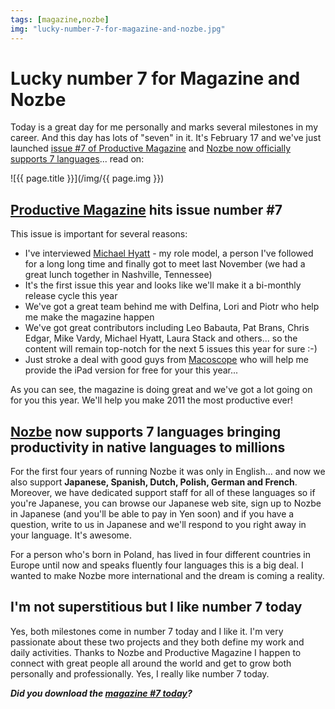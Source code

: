```yaml
---
tags: [magazine,nozbe]
img: "lucky-number-7-for-magazine-and-nozbe.jpg"
---
```


# Lucky number 7 for Magazine and Nozbe


Today is a great day for me personally and marks several milestones in my career. And this day has lots of "seven" in it. It's February 17 and we've just launched [issue #7 of Productive Magazine](/magazine/) and [Nozbe now officially supports 7 languages](http://www.nozbe.com/)... read on:

<!--More-->

![{{ page.title }}](/img/{{ page.img }})

## [Productive Magazine](/magazine/) hits issue number #7

This issue is important for several reasons:

  * I've interviewed [Michael Hyatt](http://michaelhyatt.com) - my role model, a person I've followed for a long long time and finally got to meet last November (we had a great lunch together in Nashville, Tennessee)
  * It's the first issue this year and looks like we'll make it a bi-monthly release cycle this year
  * We've got a great team behind me with Delfina, Lori and Piotr who help me make the magazine happen
  * We've got great contributors including Leo Babauta, Pat Brans, Chris Edgar, Mike Vardy, Michael Hyatt, Laura Stack and others... so the content will remain top-notch for the next 5 issues this year for sure :-)
  * Just stroke a deal with good guys from [Macoscope](http://www.Macoscope.net) who will help me provide the iPad version for free for your this year...

As you can see, the magazine is doing great and we've got a lot going on for you this year. We'll help you make 2011 the most productive ever!

## [Nozbe][n] now supports 7 languages bringing productivity in native languages to millions

For the first four years of running Nozbe it was only in English... and now we also support **Japanese, Spanish, Dutch, Polish, German and French**. Moreover, we have dedicated support staff for all of these languages so if you're Japanese, you can browse our Japanese web site, sign up to Nozbe in Japanese (and you'll be able to pay in Yen soon) and if you have a question, write to us in Japanese and we'll respond to you right away in your language. It's awesome.

For a person who's born in Poland, has lived in four different countries in Europe until now and speaks fluently four languages this is a big deal. I wanted to make Nozbe more international and the dream is coming a reality.

## I'm not superstitious but I like number 7 today

Yes, both milestones come in number 7 today and I like it. I'm very passionate about these two projects and they both define my work and daily activities. Thanks to Nozbe and Productive Magazine I happen to connect with great people all around the world and get to grow both personally and professionally. Yes, I really like number 7 today.

_**Did you download the [magazine #7 today](/magazine/)?**_

  


  
  
  
 

  



[n]: https://michael.gratis/nozbe